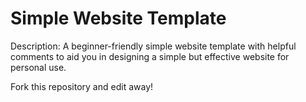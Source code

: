 # Simple Website Template

Description: A beginner-friendly simple website template with helpful comments to aid you in designing 
a simple but effective website for personal use.

Fork this repository and edit away!
